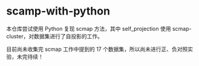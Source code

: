 # scamp-with-python

本仓库尝试使用 Python 复现 scmap 方法，其中 self_projection 使用 scmap-cluster，对数据集进行了自投影的工作。

目前尚未收集完 scmap 工作中提到的 17 个数据集，所以尚未进行正、负对照实验，未完待续！
